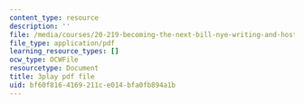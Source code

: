 ```yaml
---
content_type: resource
description: ''
file: /media/courses/20-219-becoming-the-next-bill-nye-writing-and-hosting-the-educational-show-january-iap-2015/bf60f8164169211ce014bfa0fb894a1b_MTxjpJSp43A.pdf
file_type: application/pdf
learning_resource_types: []
ocw_type: OCWFile
resourcetype: Document
title: 3play pdf file
uid: bf60f816-4169-211c-e014-bfa0fb894a1b
---
```

